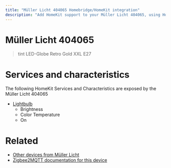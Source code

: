 ```yaml
---
title: "Müller Licht 404065 Homebridge/HomeKit integration"
description: "Add HomeKit support to your Müller Licht 404065, using Homebridge, Zigbee2MQTT and homebridge-z2m."
---
```

<!---
This file has been GENERATED using src/docgen/docgen.ts
DO NOT EDIT THIS FILE MANUALLY!
-->
# Müller Licht 404065
> tint LED-Globe Retro Gold XXL E27


# Services and characteristics
The following HomeKit Services and Characteristics are exposed by
the Müller Licht 404065

* [Lightbulb](../../light.md)
  * Brightness
  * Color Temperature
  * On


# Related
* [Other devices from Müller Licht](../index.md#muller_licht)
* [Zigbee2MQTT documentation for this device](https://www.zigbee2mqtt.io/devices/404065.html)